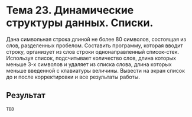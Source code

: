 # Тема 23. Динамические структуры данных. Списки.

Дана символьная строка длиной не более 80 символов, состоящая из слов, разделенных пробелом. Составить программу, которая вводит строку, организует из слов строки однонаправленный список-стек. Используя список, подсчитывает количество слов, длина которых меньше 3-х символов и удаляет из списка слова, длина которых меньше введенной с клавиатуры величины. Вывести на экран список до и после корректировки и все результаты работы.

## Результат

```
TBD
```
